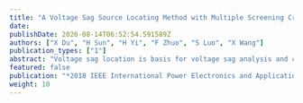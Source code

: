 ```yaml
---
title: "A Voltage Sag Source Locating Method with Multiple Screening Criterions Considering Voltage Measurement Errors"
date: 
publishDate: 2020-08-14T06:52:54.591589Z
authors: ["X Du", "H Sun", "H Yi", "F Zhuo", "S Luo", "X Wang"]
publication_types: ["1"]
abstract: "Voltage sag location is basis for voltage sag analysis and control. Based on the optimum allocation of voltage sag monitors, this paper proposes a voltage sag source locating method with multiple screening criterions considering the measurement error. Using the off-line database and collected monitor data, the fault located lines are screened out first, and then the fault located segment on the possible faulty lines is screened with Newton interpolation approach. At last, the fault is located via cost function. The simulation of IEEE39 bus model verifies the effectiveness and feasibility of the method. Considering the measurement error improves the accuracy of the locating result; progressively screening out the fault location improves the calculation efficiency and weakens the effect of the mistaken fault point."
featured: false
publication: "*2018 IEEE International Power Electronics and Application Conference and Exposition (PEAC)*"
weight: 10
---
```


